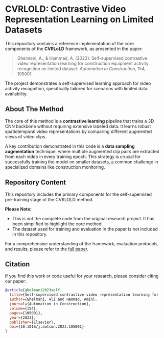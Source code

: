 # CVRLOLD: Contrastive Video Representation Learning on Limited Datasets

This repository contains a reference implementation of the core components of the **CVRLoLD** framework, as presented in the paper:

> Ghelmani, A., & Hammad, A. (2023). Self-supervised contrastive video representation learning for construction equipment activity recognition on limited dataset. *Automation in Construction*, 154, 105001.

The project demonstrates a self-supervised learning approach for video activity recognition, specifically tailored for scenarios with limited data availability.

## About The Method

The core of this method is a **contrastive learning** pipeline that trains a 3D CNN backbone without requiring extensive labeled data. It learns robust spatiotemporal video representations by comparing different augmented views of video clips.

A key contribution demonstrated in this code is a **data sampling augmentation** technique, where multiple augmented clip pairs are extracted from each video in every training epoch. This strategy is crucial for successfully training the model on smaller datasets, a common challenge in specialized domains like construction monitoring.

## Repository Content

This repository includes the primary components for the self-supervised pre-training stage of the CVRLOLD method.

**Please Note:**
* This is not the complete code from the original research project. It has been simplified to highlight the core method.
* The dataset used for training and evaluation in the paper is not included in this repository.

For a comprehensive understanding of the framework, evaluation protocols, and results, please refer to the [full paper](https://doi.org/10.1016/j.autcon.2023.105001).

## Citation

If you find this work or code useful for your research, please consider citing our paper:

```bibtex
@article{ghelmani2023self,
  title={Self-supervised contrastive video representation learning for construction equipment activity recognition on limited dataset},
  author={Ghelmani, Ali and Hammad, Amin},
  journal={Automation in Construction},
  volume={154},
  pages={105001},
  year={2023},
  publisher={Elsevier},
  doi={10.1016/j.autcon.2023.105001}
}
